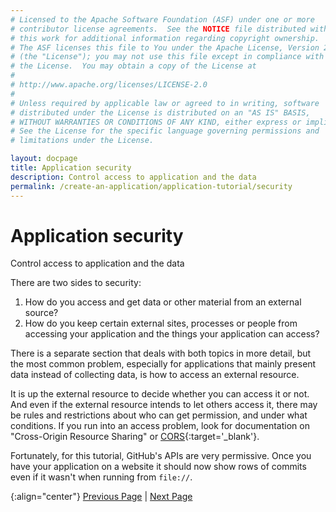 ```yaml
---
# Licensed to the Apache Software Foundation (ASF) under one or more
# contributor license agreements.  See the NOTICE file distributed with
# this work for additional information regarding copyright ownership.
# The ASF licenses this file to You under the Apache License, Version 2.0
# (the "License"); you may not use this file except in compliance with
# the License.  You may obtain a copy of the License at
# 
# http://www.apache.org/licenses/LICENSE-2.0
# 
# Unless required by applicable law or agreed to in writing, software
# distributed under the License is distributed on an "AS IS" BASIS,
# WITHOUT WARRANTIES OR CONDITIONS OF ANY KIND, either express or implied.
# See the License for the specific language governing permissions and
# limitations under the License.

layout: docpage
title: Application security
description: Control access to application and the data
permalink: /create-an-application/application-tutorial/security
---
```


# Application security

Control access to application and the data

There are two sides to security:  

1. How do you access and get data or other material from an external source?
2. How do you keep certain external sites, processes or people from accessing your application and the things your application can access?

There is a separate section that deals with both topics in more detail, but the most common problem, especially for applications that mainly present data instead of collecting data, is how to access an external resource.

It is up the external resource to decide whether you can access it or not. And even if the external resource intends to let others access it, there may be rules and restrictions about who can get permission, and under what conditions. If you run into an access problem, look for documentation on "Cross-Origin Resource Sharing" or [CORS](https://en.wikipedia.org/wiki/Cross-origin_resource_sharing){:target='_blank'}.

Fortunately, for this tutorial, GitHub's APIs are very permissive. Once you have your application on a website it should now show rows of commits even if it wasn't when running from `file://`.

{:align="center"}
[Previous Page](create-an-application/application-tutorial/debug) \| [Next Page](create-an-application/application-tutorial/production)
